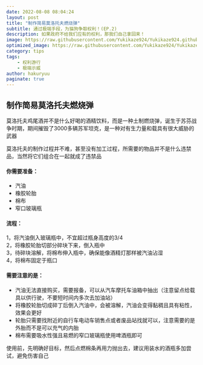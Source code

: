 ```yaml
---
date: 2022-08-08 08:04:24
layout: post
title: "制作简易莫洛托夫燃烧弹"
subtitle: 通过极端手段，为猫狗争取权利！(EP.2)
description: 如果政府不给我们应有的权利，那我们自己拿回来！
image: https://raw.githubusercontent.com/Yukikaze924/Yukikaze924.github.io/main/assets/img/Join_The_Animal_Rights_move-900x675.jpg
optimized_image: https://raw.githubusercontent.com/Yukikaze924/Yukikaze924.github.io/main/assets/img/Join_The_Animal_Rights_move-900x675.jpg
category: tips
tags:
    - 权利游行
    - 极端示威
author: hakuryuu
paginate: true
---
```


## 制作简易莫洛托夫燃烧弹

莫洛托夫鸡尾酒并不是什么好喝的酒精饮料，而是一种土制燃烧弹，诞生于苏芬战争时期，期间摧毁了3000多辆苏军坦克，是一种对有生力量和载具有很大威胁的武器

莫洛托夫的制作过程并不难，甚至没有加工过程，所需要的物品并不是什么违禁品，当然将它们组合在一起就成了违禁品


#### 你需要准备：
 * 汽油
 * 橡胶轮胎
 * 棉布
 * 窄口玻璃瓶


#### 流程：
1，将汽油倒入玻璃瓶中，不宜超过瓶身高度的3/4<br>
2，将橡胶轮胎切部分碎块下来，倒入瓶中<br>
3，待碎块溶解，将棉布伸入瓶中，确保能像酒精灯那样被汽油沾湿<br>
4，将棉布固定于瓶口<br>


#### 需要注意的是：
 * 汽油无法直接购买，需要报备，可以从汽车摩托车油箱中抽出（注意留点给载具以供行驶，不要短时间内多次去加油站）
 * 将橡胶轮胎切成碎丁后倒入汽油中，会被溶解，汽油会变得黏稠且具有粘性，效果会更好
 * 轮胎只需要找附近的自行车电动车销售点或者废品站找就可以，注意需要的是外胎而不是可以充气的内胎
 * 棉布需要吸水性强且易燃的窄口玻璃瓶使用啤酒瓶即可


使用前，先明确好目标，然后点燃棉条再用力抛出去，建议用装水的酒瓶多加尝试，避免伤害自己
